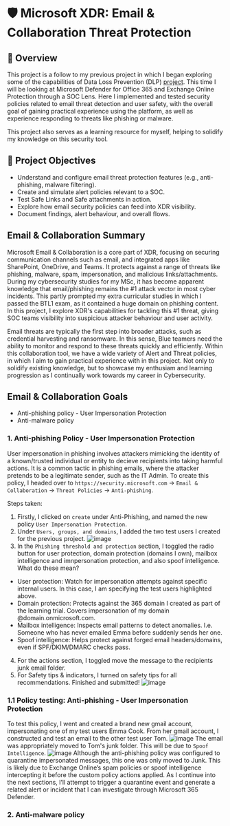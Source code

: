 # 🛡️ Microsoft XDR: Email & Collaboration Threat Protection

## 📘 Overview
This project is a follow to my previous project in which I began exploring some of the capabilities of Data Loss Prevention (DLP) [project](https://github.com/wilbcn/BlueTeam/blob/main/Endpoint-Protection/MicrosoftXDR/Data-Loss-Prevention-Practice.md). This time I will be looking at Microsoft Defender for Office 365 and Exchange Online Protection through a SOC Lens. Here I implemented and tested security policies related to email threat detection and user safety, with the overall goal of gaining practical experience using the platform, as well as experience responding to threats like phishing or malware. 

This project also serves as a learning resource for myself, helping to solidify my knowledge on this security tool.

## 🎯 Project Objectives
- Understand and configure email threat protection features (e.g., anti-phishing, malware filtering).
- Create and simulate alert policies relevant to a SOC.
- Test Safe Links and Safe attachments in action.
- Explore how email security policies can feed into XDR visibility.
- Document findings, alert behaviour, and overall flows.

## Email & Collaboration Summary
Microsoft Email & Collaboration is a core part of XDR, focusing on securing communication channels such as email, and integrated apps like SharePoint, OneDrive, and Teams. It protects against a range of threats like phishing, malware, spam, impersonation, and malicious links/attachments. During my cybersecurity studies for my MSc, it has become apparent knowledge that email/phishing remains the #1 attack vector in most cyber incidents. This partly prompted my extra curricular studies in which I passed the BTL1 exam, as it contained a huge domain on phishing content. In this project, I explore XDR's capabilities for tackling this #1 threat, giving SOC teams visibility into suspicious attacker behaviour and user activity.

Email threats are typically the first step into broader attacks, such as credential harvesting and ransomware. In this sense, Blue teamers need the ability to monitor and respond to these threats quickly and efficiently. Within this collaboration tool, we have a wide variety of Alert and Threat policies, in which I aim to gain practical experience with in this project. Not only to solidify existing knowledge, but to showcase my enthusiam and learning progression as I continually work towards my career in Cybersecurity.

## Email & Collaboration Goals
- Anti-phishing policy - User Impersonation Protection
- Anti-malware policy



### 1. Anti-phishing Policy - User Impersonation Protection
User impersonation in phishing involves attackers mimicking the identity of a known/trusted individual or entity to decieve recipients into taking harmful actions. It is a common tactic in phishing emails, where the attacker pretends to be a legitimate sender, such as the IT Admin. To create this policy, I headed over to `https://security.microsoft.com` -> `Email & Collaboration` -> `Threat Policies` -> `Anti-phishing`.

Steps taken:
1. Firstly, I clicked on `create` under Anti-Phishing, and named the new policy `User Impersonation Protection`.
2. Under `Users, groups, and domains`, I added the two test users I created for the previous project. 
![image](https://github.com/user-attachments/assets/ca2ff660-00a2-4b46-ae0a-b3bc395ba412)
3. In the `Phishing threshold and protection` section, I toggled the radio button for user protection, domain protection (domains I own), mailbox intelligence and imnpersonation protection, and also spoof intelligence.
What do these mean?
- User protection: Watch for impersonation attempts against specific internal users. In this case, I am specifying the test users highlighted above.
- Domain protection: Protects against the 365 domain I created as part of the learning trial. Covers impersonation of my domain @domain.onmicrosoft.com.
- Mailbox intelligence: Inspects email patterns to detect anomalies. I.e. Someone who has never emailed Emma before suddenly sends her one.
- Spoof intelligence: Helps protect against forged email headers/domains, even if SPF/DKIM/DMARC checks pass.

4. For the actions section, I toggled move the message to the recipients junk email folder.
5. For Safety tips & indicators, I turned on safety tips for all recommendations. Finished and submitted!
![image](https://github.com/user-attachments/assets/c3a45db6-d687-46f0-94bf-114b7e2555f5)

### 1.1 Policy testing: Anti-phishing - User Impersonation Protection
To test this policy, I went and created a brand new gmail account, impersonating one of my test users Emma Cook. From her gmail account, I constructed and test an email to the other test user Tom.
![image](https://github.com/user-attachments/assets/107f17bd-f557-40b7-aeba-f204035f3c90)
The email was appropriately moved to Tom's junk folder. This will be due to `Spoof Intelligence`.
![image](https://github.com/user-attachments/assets/5a1f75be-b900-4a15-87e4-e431c51199bf)
Although the anti-phishing policy was configured to quarantine impersonated messages, this one was only moved to Junk. This is likely due to Exchange Online’s spam policies or spoof intelligence intercepting it before the custom policy actions applied.
As I continue into the next sections, I’ll attempt to trigger a quarantine event and generate a related alert or incident that I can investigate through Microsoft 365 Defender.

### 2. Anti-malware policy

